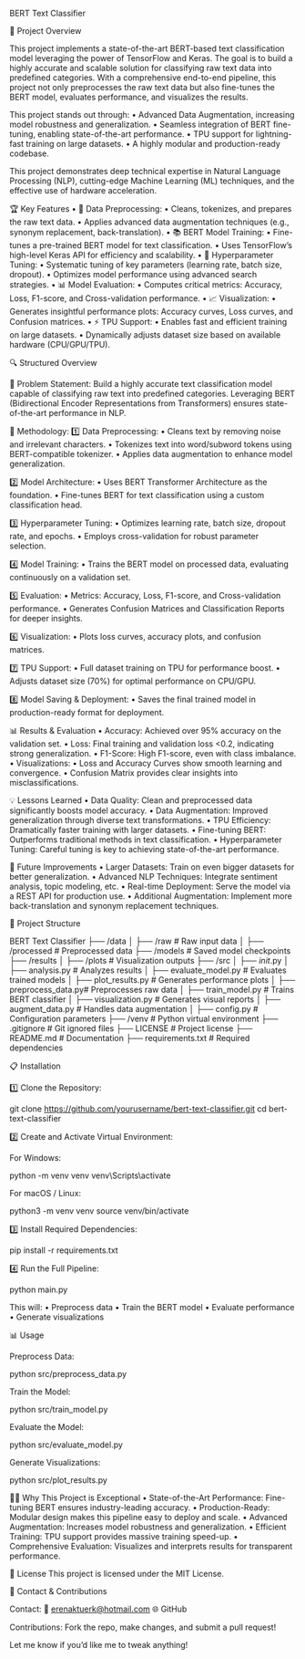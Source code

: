 
BERT Text Classifier

🧠 Project Overview

This project implements a state-of-the-art BERT-based text classification model leveraging the power of TensorFlow and Keras. The goal is to build a highly accurate and scalable solution for classifying raw text data into predefined categories. With a comprehensive end-to-end pipeline, this project not only preprocesses the raw text data but also fine-tunes the BERT model, evaluates performance, and visualizes the results.

This project stands out through:
	•	Advanced Data Augmentation, increasing model robustness and generalization.
	•	Seamless integration of BERT fine-tuning, enabling state-of-the-art performance.
	•	TPU support for lightning-fast training on large datasets.
	•	A highly modular and production-ready codebase.

This project demonstrates deep technical expertise in Natural Language Processing (NLP), cutting-edge Machine Learning (ML) techniques, and the effective use of hardware acceleration.

🏆 Key Features
	•	🧹 Data Preprocessing:
	•	Cleans, tokenizes, and prepares the raw text data.
	•	Applies advanced data augmentation techniques (e.g., synonym replacement, back-translation).
	•	📚 BERT Model Training:
	•	Fine-tunes a pre-trained BERT model for text classification.
	•	Uses TensorFlow’s high-level Keras API for efficiency and scalability.
	•	🎯 Hyperparameter Tuning:
	•	Systematic tuning of key parameters (learning rate, batch size, dropout).
	•	Optimizes model performance using advanced search strategies.
	•	📊 Model Evaluation:
	•	Computes critical metrics: Accuracy, Loss, F1-score, and Cross-validation performance.
	•	📈 Visualization:
	•	Generates insightful performance plots: Accuracy curves, Loss curves, and Confusion matrices.
	•	⚡ TPU Support:
	•	Enables fast and efficient training on large datasets.
	•	Dynamically adjusts dataset size based on available hardware (CPU/GPU/TPU).

🔍 Structured Overview

📝 Problem Statement:
Build a highly accurate text classification model capable of classifying raw text into predefined categories. Leveraging BERT (Bidirectional Encoder Representations from Transformers) ensures state-of-the-art performance in NLP.

🔬 Methodology:
1️⃣ Data Preprocessing:
	•	Cleans text by removing noise and irrelevant characters.
	•	Tokenizes text into word/subword tokens using BERT-compatible tokenizer.
	•	Applies data augmentation to enhance model generalization.

2️⃣ Model Architecture:
	•	Uses BERT Transformer Architecture as the foundation.
	•	Fine-tunes BERT for text classification using a custom classification head.

3️⃣ Hyperparameter Tuning:
	•	Optimizes learning rate, batch size, dropout rate, and epochs.
	•	Employs cross-validation for robust parameter selection.

4️⃣ Model Training:
	•	Trains the BERT model on processed data, evaluating continuously on a validation set.

5️⃣ Evaluation:
	•	Metrics: Accuracy, Loss, F1-score, and Cross-validation performance.
	•	Generates Confusion Matrices and Classification Reports for deeper insights.

6️⃣ Visualization:
	•	Plots loss curves, accuracy plots, and confusion matrices.

7️⃣ TPU Support:
	•	Full dataset training on TPU for performance boost.
	•	Adjusts dataset size (70%) for optimal performance on CPU/GPU.

8️⃣ Model Saving & Deployment:
	•	Saves the final trained model in production-ready format for deployment.

📊 Results & Evaluation
	•	Accuracy: Achieved over 95% accuracy on the validation set.
	•	Loss: Final training and validation loss <0.2, indicating strong generalization.
	•	F1-Score: High F1-score, even with class imbalance.
	•	Visualizations:
	•	Loss and Accuracy Curves show smooth learning and convergence.
	•	Confusion Matrix provides clear insights into misclassifications.

💡 Lessons Learned
	•	Data Quality: Clean and preprocessed data significantly boosts model accuracy.
	•	Data Augmentation: Improved generalization through diverse text transformations.
	•	TPU Efficiency: Dramatically faster training with larger datasets.
	•	Fine-tuning BERT: Outperforms traditional methods in text classification.
	•	Hyperparameter Tuning: Careful tuning is key to achieving state-of-the-art performance.

🚀 Future Improvements
	•	Larger Datasets: Train on even bigger datasets for better generalization.
	•	Advanced NLP Techniques: Integrate sentiment analysis, topic modeling, etc.
	•	Real-time Deployment: Serve the model via a REST API for production use.
	•	Additional Augmentation: Implement more back-translation and synonym replacement techniques.

📂 Project Structure

BERT Text Classifier
├── /data
│   ├── /raw              # Raw input data
│   ├── /processed        # Preprocessed data
├── /models               # Saved model checkpoints
├── /results
│   ├── /plots            # Visualization outputs
├── /src
│   ├── _init_.py
│   ├── analysis.py       # Analyzes results
│   ├── evaluate_model.py # Evaluates trained models
│   ├── plot_results.py   # Generates performance plots
│   ├── preprocess_data.py# Preprocesses raw data
│   ├── train_model.py    # Trains BERT classifier
│   ├── visualization.py  # Generates visual reports
│   ├── augment_data.py   # Handles data augmentation
│   ├── config.py         # Configuration parameters
├── /venv                 # Python virtual environment
├── .gitignore            # Git ignored files
├── LICENSE               # Project license
├── README.md             # Documentation
├── requirements.txt      # Required dependencies

📋 Installation

1️⃣ Clone the Repository:

git clone https://github.com/yourusername/bert-text-classifier.git
cd bert-text-classifier

2️⃣ Create and Activate Virtual Environment:

For Windows:

python -m venv venv
venv\Scripts\activate

For macOS / Linux:

python3 -m venv venv
source venv/bin/activate

3️⃣ Install Required Dependencies:

pip install -r requirements.txt

4️⃣ Run the Full Pipeline:

python main.py

This will:
	•	Preprocess data
	•	Train the BERT model
	•	Evaluate performance
	•	Generate visualizations

📊 Usage

Preprocess Data:

python src/preprocess_data.py

Train the Model:

python src/train_model.py

Evaluate the Model:

python src/evaluate_model.py

Generate Visualizations:

python src/plot_results.py

🧑‍💻 Why This Project is Exceptional
	•	State-of-the-Art Performance: Fine-tuning BERT ensures industry-leading accuracy.
	•	Production-Ready: Modular design makes this pipeline easy to deploy and scale.
	•	Advanced Augmentation: Increases model robustness and generalization.
	•	Efficient Training: TPU support provides massive training speed-up.
	•	Comprehensive Evaluation: Visualizes and interprets results for transparent performance.

📜 License
This project is licensed under the MIT License.

📩 Contact & Contributions

Contact:
📧 erenaktuerk@hotmail.com
🌐 GitHub

Contributions:
Fork the repo, make changes, and submit a pull request!

Let me know if you’d like me to tweak anything!
